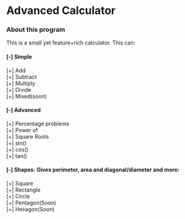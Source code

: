 # Advanced Calculator

### About this program
This is a small yet feature+rich calculator. This can:

#### [-] Simple
  [+] Add\
  [+] Subtract\
  [+] Multiply\
  [+] Divide\
  [+] Mixed(soon)
 
#### [-] Advanced
  [+] Percentage problems\
  [+] Power of\
  [+] Square Roots\
  [+] sin()\
  [+] cos()\
  [+] tan()
  
#### [-] Shapes: Gives perimeter, area and diagonal/diameter and more:
  [+] Square\
  [+] Rectangle\
  [+] Circle\
  [+] Pentagon(Soon)\
  [+] Hexagon(Soon)
